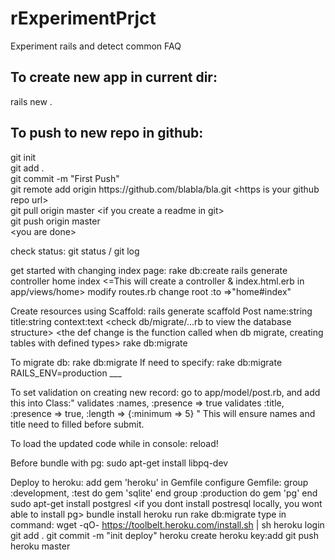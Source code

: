 rExperimentPrjct
================

Experiment rails and detect common FAQ

<h2>To create new app in current dir:</h2>
<p>rails new .<p>

<h2>To push to new repo in github:</h2>
<p>git init<br />
git add .<br />
git commit -m "First Push"<br />
git remote add origin https://github.com/blabla/bla.git <tab align="right">
&lt;https is your github repo url&gt;<br />
git pull origin master<span float="right"> 
&lt;if you create a readme in git&gt;<br/>
git push origin master<br/>
&lt;you are done&gt;
</p>

check status:
git status / git log

get started with changing index page:
rake db:create
rails generate controller home index	<=This will create a controller
					  & index.html.erb in app/views/home>
modify routes.rb			change root :to =>"home#index"

Create resources using Scaffold:
rails generate scaffold Post name:string title:string context:text
<check db/migrate/...rb to view the database structure>
<the def change is the function called when db migrate, creating tables with defined types>
rake db:migrate 

To migrate db:
rake db:migrate		<this will only effect development>
If need to specify:
rake db:migrate RAILS_ENV=production
\_\_\_

To set validation on creating new record:
go to app/model/post.rb, and add this into Class:"
validates :names,	:presence => true
validates :title,	:presence => true,
			:length => {:minimum => 5}
"
This will ensure names and title need to filled before submit.

To load the updated code while in console:
<run> reload!

Before bundle with pg:
sudo apt-get install libpq-dev

Deploy to heroku:
add gem 'heroku' in Gemfile
configure Gemfile:
group :development, :test do
        gem 'sqlite'
end
group :production do
        gem 'pg'
end
sudo apt-get install postgresl		<if you dont install postresql locally, you wont able to install pg>
bundle install
heroku run rake db:migrate
type in command: 
wget -qO- https://toolbelt.heroku.com/install.sh | sh
heroku login
git add .
git commit -m "init deploy"
heroku create	<will create new app at heroku>
heroku key:add	<if you dont have rsa key stored at heroku yet>
git push heroku master




